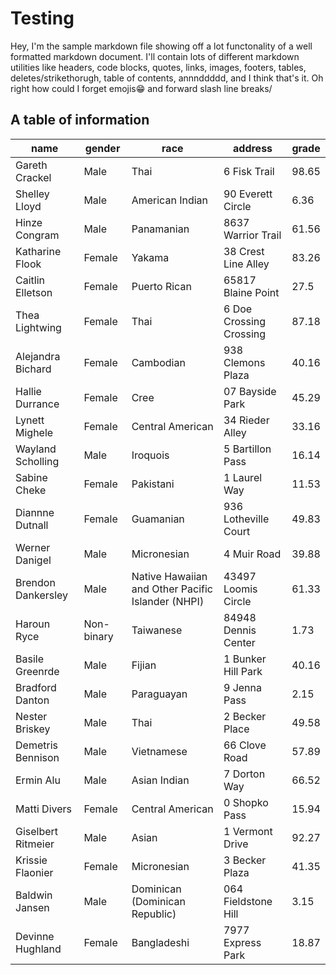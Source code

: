 # Testing

Hey, I'm the sample markdown file showing off a lot functonality of a well formatted markdown document. I'll contain lots of different markdown utilities like headers, code blocks, quotes, links, images, footers, tables, deletes/strikethorugh, table of contents, annnddddd, and I think that's it.
Oh right how could I forget emojis😁 and forward slash line breaks/

## A table of information

name|gender|race|address|grade
-|-|-|-|-
Gareth Crackel|Male|Thai|6 Fisk Trail|98.65
Shelley Lloyd|Male|American Indian|90 Everett Circle|6.36
Hinze Congram|Male|Panamanian|8637 Warrior Trail|61.56
Katharine Flook|Female|Yakama|38 Crest Line Alley|83.26
Caitlin Elletson|Female|Puerto Rican|65817 Blaine Point|27.5
Thea Lightwing|Female|Thai|6 Doe Crossing Crossing|87.18
Alejandra Bichard|Female|Cambodian|938 Clemons Plaza|40.16
Hallie Durrance|Female|Cree|07 Bayside Park|45.29
Lynett Mighele|Female|Central American|34 Rieder Alley|33.16
Wayland Scholling|Male|Iroquois|5 Bartillon Pass|16.14
Sabine Cheke|Female|Pakistani|1 Laurel Way|11.53
Diannne Dutnall|Female|Guamanian|936 Lotheville Court|49.83
Werner Danigel|Male|Micronesian|4 Muir Road|39.88
Brendon Dankersley|Male|Native Hawaiian and Other Pacific Islander (NHPI)|43497 Loomis Circle|61.33
Haroun Ryce|Non-binary|Taiwanese|84948 Dennis Center|1.73
Basile Greenrde|Male|Fijian|1 Bunker Hill Park|40.16
Bradford Danton|Male|Paraguayan|9 Jenna Pass|2.15
Nester Briskey|Male|Thai|2 Becker Place|49.58
Demetris Bennison|Male|Vietnamese|66 Clove Road|57.89
Ermin Alu|Male|Asian Indian|7 Dorton Way|66.52
Matti Divers|Female|Central American|0 Shopko Pass|15.94
Giselbert Ritmeier|Male|Asian|1 Vermont Drive|92.27
Krissie Flaonier|Female|Micronesian|3 Becker Plaza|41.35
Baldwin Jansen|Male|Dominican (Dominican Republic)|064 Fieldstone Hill|3.15
Devinne Hughland|Female|Bangladeshi|7977 Express Park|18.87
